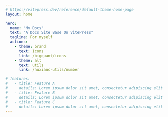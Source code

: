 ```yaml
---
# https://vitepress.dev/reference/default-theme-home-page
layout: home

hero:
  name: "My Docs"
  text: "A Docs Site Base On VitePress"
  tagline: For myself
  actions:
    - theme: brand
      text: Icons
      link: /bigquant/icons
    - theme: alt
      text: utils
      link: /huxianc-utils/number

# features:
#   - title: Feature A
#     details: Lorem ipsum dolor sit amet, consectetur adipiscing elit
#   - title: Feature B
#     details: Lorem ipsum dolor sit amet, consectetur adipiscing elit
#   - title: Feature C
#     details: Lorem ipsum dolor sit amet, consectetur adipiscing elit
---
```


